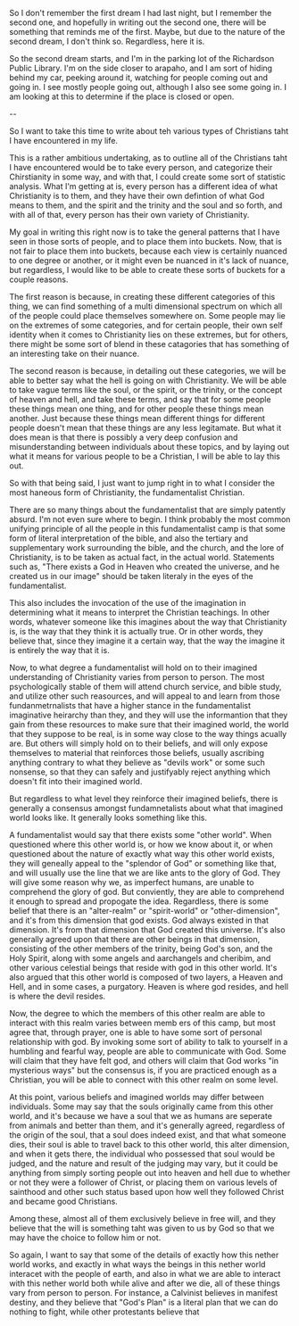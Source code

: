 So I don't remember the first dream I had last night, but I remember the second
one, and hopefully in writing out the second one, there will be something that
reminds me of the first. Maybe, but due to the nature of the second dream, I
don't think so. Regardless, here it is.

So the second dream starts, and I'm in the parking lot of the Richardson Public
Library. I'm on the side closer to arapaho, and I am sort of hiding behind my
car, peeking around it, watching for people coming out and going in. I see
mostly people going out, although I also see some going in. I am looking at
this to determine if the place is closed or open.

--

So I want to take this time to write about teh various types of Christians taht
I have encountered in my life. 

This is a rather ambitious undertaking, as to outline all of the Christians
taht I have encountered would be to take every person, and categorize their
Chirstianity in some way, and with that, I could create some sort of statistic
analysis. What I'm getting at is, every person has a different idea of what
Christianity is to them, and they have their own defintion of what God means to
them, and the spirit and the trinity and the soul and so forth, and with all of
that, every person has their own variety of Christianity.

My goal in writing this right now is to take the general patterns that I have
seen in those sorts of people, and to place them into buckets. Now, that is not
fair to place them into buckets, because each view is certainly nuanced to one
degree or another, or it might even be nuanced in it's lack of nuance, but
regardless, I would like to be able to create these sorts of buckets for a
couple reasons.

The first reason is because, in creating these different categories of this
thing, we can find something of a multi dimensional spectrum on which all of
the people could place themselves somewhere on. Some people may lie on the
extremes of some categories, and for certain people, their own self identity
when it comes to Christianity lies on these extremes, but for others, there
might be some sort of blend in these catagories that has something of an
interesting take on their nuance.

The second reason is because, in detailing out these categories, we will be
able to better say what the hell is going on with Christianity. We will be able
to take vague terms like the soul, or the spirit, or the trinity, or the
concept of heaven and hell, and take these terms, and say that for some people
these things mean one thing, and for other people these things mean another.
Just because these things mean different things for different people doesn't
mean that these things are any less legitamate. But what it does mean is that
there is possibly a very deep confusion and misunderstanding between
individuals about these topics, and by laying out what it means for various
people to be a Christian, I will be able to lay this out.

So with that being said, I just want to jump right in to what I consider the
most haneous form of Christianity, the fundamentalist Christian.

There are so many things about the fundamentalist that are simply patently
absurd. I'm not even sure where to begin. I think probably the most common
unifying principle of all the people in this fundamentalist camp is that some
form of literal interpretation of the bible, and also the tertiary and
supplementary work surrounding the bible, and the church, and the lore of
Christianity, is to be taken as actual fact, in the actual world. Statements
such as, "There exists a God in Heaven who created the universe, and he created
us in our image" should be taken literaly in the eyes of the fundamentalist.

This also includes the invocation of the use of the imagination in determining
what it means to interpret the Christian teachings. In other words, whatever
someone like this imagines about the way that Christianity is, is the way that
they think it is actually true. Or in other words, they believe that, since
they imagine it a certain way, that the way the imagine it is entirely the way
that it is.

Now, to what degree a fundamentalist will hold on to their imagined
understanding of Christianity varies from person to person. The most
psychologically stable of them will attend church service, and bible study, and
utilize other such reasources, and will appeal to and learn from those
fundanmetrnalists that have a higher stance in the fundamentalist imaginative
heirarchy than they, and they will use the informantion that they gain from
these resources to make sure that their imagined world, the world that they
suppose to be real, is in some way close to the way things acually are. But
others will simply hold on to their beliefs, and will only expose themselves to
material that reinforces those beliefs, usually ascribing anything contrary to
what they believe as "devils work" or some such nonsense, so that they can
safely and justifyably reject anything which doesn't fit into their imagined
world.

But regardless to what level they reinforce their imagined beliefs, there is
generally a consensus amongst fundamnetalists about what that imagined world
looks like. It generally looks something like this.

A fundamentalist would say that there exists some "other world". When
questioned where this other world is, or how we know about it, or when
questioned about the nature of exactly what way this other world exists, they
will geneally appeal to the "splendor of God" or something like that, and will
usually use the line that we are like ants to the glory of God. They will give
some reason why we, as imperfect humans, are unable to comprehend the glory of
god. But conviently, they are able to comprehend it enough to spread and
propogate the idea. Regardless, there is some belief that there is an
"alter-realm" or "spirit-world" or "other-dimension", and it's from this
dimension that god exists. God always existed in that dimension. It's from that
dimension that God created this universe. It's also generally agreed upon that
there are other beings in that dimension, consisting of the other members of
the trinity, being God's son, and the Holy Spirit, along with some angels and
aarchangels and cheribim, and other various celestial beings that reside with
god in this other world. It's also argued that this other world is composed of
two layers, a Heaven and Hell, and in some cases, a purgatory. Heaven is where
god resides, and hell is where the devil resides.

Now, the degree to which the members of this other realm are able to interact
with this realm varies between memb ers of this camp, but most agree that,
through prayer, one is able to have some sort of personal relationship with
god. By invoking some sort of ability to talk to yourself in a humbling and
fearful way, people are able to communicate with God. Some will claim that they
have felt god, and others will claim that God works "in mysterious ways" but
the consensus is, if you are practiced enough as a Christian, you will be able
to connect with this other realm on some level.

At this point, various beliefs and imagined worlds may differ between
individuals. Some may say that the souls originally came from this other world,
and it's because we have a soul that we as humans are seperate from animals and
better than them, and it's generally agreed, regardless of the origin of the
soul, that a soul does indeed exist, and that what someone dies, their soul is
able to travel back to this other world, this alter dimension, and when it gets
there, the individual who possessed that soul would be judged, and the nature
and result of the judging may vary, but it could be anything from simply
sorting people out into heaven and hell due to whether or not they were a
follower of Christ, or placing them on various levels of sainthood and other
such status based upon how well they followed Christ and became good
Christians.

Among these, almost all of them exclusively believe in free will, and they
believe that the will is something taht was given to us by God so that we may
have the choice to follow him or not.

So again, I want to say that some of the details of exactly how this nether
world works, and exactly in what ways the beings in this nether world interacet
with the people of earth, and also in what we are able to interact with this
nether world both while alive and after we die, all of these things vary from
person to person. For instance, a Calvinist believes in manifest destiny, and
they believe that "God's Plan" is a literal plan that we can do nothing to
fight, while other protestants believe that 
